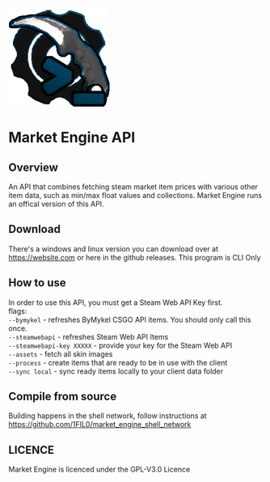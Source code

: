 ![](readme_assets/market_engine_api.png)
# Market Engine API
## Overview
An API that combines fetching steam market item prices with various other item data, 
such as min/max float values and collections. Market Engine runs an offical version of this API.

## Download
There's a windows and linux version you can download over at https://website.com or here in the github releases. This program is CLI Only

## How to use
In order to use this API, you must get a Steam Web API Key first.  
flags:  
```--bymykel``` - refreshes ByMykel CSGO API items. You should only call this once.  
```--steamwebapi``` - refreshes Steam Web API Items  
```--steamwebapi-key XXXXX``` - provide your key for the Steam Web API  
```--assets``` - fetch all skin images  
```--process``` - create items that are ready to be in use with the client  
```--sync local``` - sync ready items locally to your client data folder  

## Compile from source
Building happens in the shell network, follow instructions at https://github.com/1FIL0/market_engine_shell_network

## LICENCE
Market Engine is licenced under the GPL-V3.0 Licence




